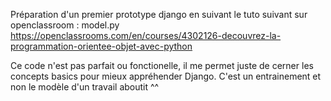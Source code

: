 Préparation d'un premier prototype django en suivant le tuto suivant sur openclassroom :
model.py
https://openclassrooms.com/en/courses/4302126-decouvrez-la-programmation-orientee-objet-avec-python

Ce code n'est pas parfait ou fonctionelle, il me permet juste de cerner les concepts basics pour mieux appréhender Django. C'est un entrainement et non le modèle d'un travail aboutit ^^
